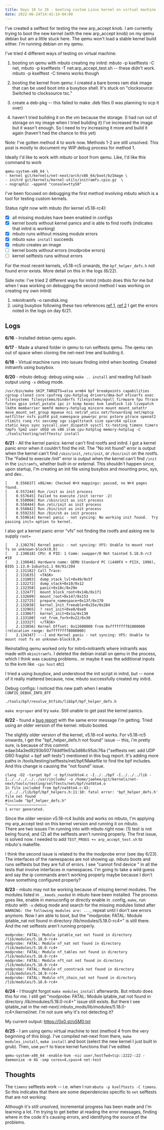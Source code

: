 ```yaml
---
title: Days 18 to 26 - booting custom Linux kernel on virtual machine (debug logs)
date: 2022-06-24T14:42:14-04:00
---
```


I've created a selftest for testing the new arp_accept knob. I am currently trying to boot the new kernel (with the new arp_accept knob) on my qemu debian but am a little stuck here. The qemu won't load a stable kernel build either. I'm running debian on my qemu.

I've tried 4 different ways of testing on virtual machine:
1. booting on qemu with mbuto creating my initrd: mbuto -p kselftests -C net, mbuto -p kselftests -T net:arp_accept_test.sh -- these didn't work.
mbuto -p kselftest -C timens works though

2. booting the kernel from qemu: I created a bare bones ram disk image that can be used boot into a busybox shell. It's stuck on "clocksource: Switched to clocksource tsc."

3. create a deb-pkg -- this failed to make .deb files (I was planning to scp it over)

4. haven't tried building it on the vm because the storage. (I had run out of storage on my image when I tried building it) I've increased the image but it wasn't enough. So I need to try increasing it more and build it again (haven't had the chance to this yet)

Note: I've gotten method 4 to work now. Methods 1-2 are still unsolved. This post is mostly to document my WIP debug process for method 1.  

Ideally I'd like to work with mbuto or boot from qemu. Like, I'd like this command to work
```
qemu-system-x86_64 \
- kernel git/kernels/net-next/arch/x86_64/boot/bzImage \
- initrd git/kernels/kernel-utils/initramfs.cpio.gz  \
- nographic -append "console=ttyS0"
```

I've been focused on debugging the first method involving mbuto which is a tool for testing custom kernels.  

Status right now with mbuto (for kernel v5.18-rc4):
- [x] all missing modules have been enabled in configs
- [x] kernel boots without kernel panics and is able to find rootfs (indicates that initrd is working)
- [x] mbuto runs without missing module errors
- [x] mbuto `make install` succeeds
- [x] mbuto creates an image
- [ ] kernel boots without errors (modprobe errors)
- [ ] kernel selftests runs without errors

For the most recent kernels, v5.18-rc5 onwards, the `bpf_helper_defs.h` not found error exists. More detail on this in the logs (6/22).

Side note: I've tried 2 different ways for initrd (mbuto does this for me but when I was working on debugging the second method I was working on creating my own initrd)
1. mkinitramfs -o ramdisk.img
2. using busybox following these two references [ref 1](https://ops.tips/notes/booting-linux-on-qemu/), [ref 2](https://www.youtube.com/watch?v=asnXWOUKhTA)
I get the errors noted in the logs on day 6/21.

## Logs

**6/16** - Installed debian qemu again.

**6/17** - Made a shared folder in qemu to run selftests qemu. The qemu ran out of space when cloning the net-next tree and building it.

**6/18** - Virtual machine runs into issues finding initrd when booting. Created initramfs using busybox.

**6/20** - mbuto debug: debug using `make .. install` and reading full bash output using `-x` debug mode.
```
/usr/bin/make SKIP_TARGETS=alsa arm64 bpf breakpoints capabilities cgroup clone3 core cpufreq cpu-hotplug drivers/dma-buf efivarfs exec filesystems filesystems/binderfs filesystems/epoll firmware fpu ftrace futex gpio intel_pstate ipc ir kcmp kexec kvm landlock lib livepatch lkdtm membarrier memfd memory-hotplug mincore mount mount_setattr move_mount_set_group mqueue nci net/af_unix net/forwarding net/mptcp netfilter nsfs pidfd pid_namespace powerpc proc pstore ptrace openat2 rlimits rseq rtc seccomp sgx sigaltstack size sparc64 splice static_keys sync syscall_user_dispatch sysctl tc-testing timens timers tmpfs tpm2 user vDSO vm x86 zram cpu-hotplug memory-hotplug -C ./tools/testing/selftests/ install
```

**6/21** - All the kernel panics: kernel can't find rootfs and initrd.
I got a kernel panic error when it couldn't find the init.
The "No init found" error is output when the kernel can't find `/sbin/init`, `/etc/init`, or `/bin/init` on the rootfs.
The "Failed to execute /init" error is output when the kernel can't find `/init` in the `initramfs`, whether built-in or external.
This shouldn't happen since, upon startup, I'm creating an init file using busybox and mounting proc, sys, and dev..
```
[    0.556637] x86/mm: Checked W+X mappings: passed, no W+X pages found.
[    0.557244] Run /init as init process
[    0.557645] Failed to execute /init (error -2)
[    0.558066] Run /sbin/init as init process
[    0.558444] Run /etc/init as init process
[    0.558842] Run /bin/init as init process
[    0.559233] Run /bin/sh as init process
[    0.559614] Kernel panic - not syncing: No working init found.  Try passing init= option to kernel.
```
I also got a kernel panic error "vfs" not finding the rootfs and asking me to supply `root=`
```
[    2.130276] Kernel panic - not syncing: VFS: Unable to mount root fs on unknown-block(0,0)
[    2.130618] CPU: 0 PID: 1 Comm: swapper/0 Not tainted 5.18.0-rc3 #10
[    2.130846] Hardware name: QEMU Standard PC (i440FX + PIIX, 1996), BIOS 1.13.0-1ubuntu1.1 04/01/204
[    2.131182] Call Trace:
[    2.131635]  <TASK>
[    2.131803]  dump_stack_lvl+0x49/0x5f
[    2.132272]  dump_stack+0x10/0x12
[    2.132358]  panic+0x10c/0x29e
[    2.132477]  mount_block_root+0x14b/0x1f1
[    2.132609]  mount_root+0x147/0x153
[    2.132725]  prepare_namespace+0x13f/0x170
[    2.132838]  kernel_init_freeable+0x25e/0x284
[    2.132965]  ? rest_init+0xe0/0xe0
[    2.133067]  kernel_init+0x1a/0x130
[    2.133180]  ret_from_fork+0x22/0x30
[    2.133327]  </TASK>
[    2.133856] Kernel Offset: 0x12600000 from 0xffffffff81000000 (relocation range: 0xffffffff8000000)
[    2.134347] ---[ end Kernel panic - not syncing: VFS: Unable to mount root fs on unknown-block(0,0-
```

Reinstalling qemu worked only for initrd=initramfs where initramfs was made with `mkinitramfs`. I deleted the debian install on qemu in the process, which I think was causing problems.. or maybe it was the additional inputs to the kvm like `-cpu host` etc)

I tried a using busybox, and understood the init script in initrd, but -- none of it really mattered because, now, mbuto successfully created my initrd.

Debug configs: I noticed this new path when I enable `CONFIG_DEBUG_INFO_BTF`
```
./tools/bpf/resolve_btfids/libbpf/bpf_helper_defs.h
```
`make mrproper` and try `make`. Still unable to get past the kernel panics.

**6/22** - found a [bug report](https://lore.kernel.org/netdev/20220527085351.GC11731@xsang-OptiPlex-9020/t/) with the same error message I'm getting. Tried using an older version of the kernel. mbuto booted.

The slightly older version of the kernel, v5.18-rc4 works. For v5.18-rc5 onwards, I get the "bpf_helper_defs.h not found" issue -- this, i'm pretty sure, is because of this commit: edae34a3ed9293b5077dddf9e51a3d86c95dc76a ("selftests net: add UDP GRO fraglist + bpf self-tests")  mentioned in this bug report. It's adding more paths in /tools/testing/selftests/net/bpf/Makefile to find the bpf includes. And this change is causing the "not found" issue.
```
clang -O2 -target bpf -c bpf/nat6to4.c -I../../bpf -I../../../lib -I../../../../../usr/include/ -o /home/jaehee/git/kernels/net-next/tools/testing/selftests/net/bpf/nat6to4.o
In file included from bpf/nat6to4.c:43:
../../../lib/bpf/bpf_helpers.h:11:10: fatal error: 'bpf_helper_defs.h' file not found
#include "bpf_helper_defs.h"
^~~~~~~~~~~~~~~~~~~
1 error generated.
```

Since the older version v5.18-rc4 builds and works on mbuto, I'm applying my arp_accept test on this kernel version and running it on mbuto.  
There are two issues I'm running into with mbuto right now: (1) test is not being found, and (2) all the selftests aren't running properly.
The first issue, is solved now. I needed to add `TEST_PROGS += arp_accept_test.sh` to mbuto's makefile.

I think the second issue is related to the the modprobe error (see day 6/23). The interfaces of the namespaces are not showing up. mbuto boots and runs selftests but they are full of errors. I see "cannot find device <interface>" in all the tests that involve interfaces in namespaces.
I'm going to take a wild guess and say the ip commands aren't working properly maybe because I don't have something configured properly?

**6/23** - mbuto may not be working because of missing kernel modules. The modules listed in `__kmods_needed` in mbuto have been installed. The process goes like, enable in menuconfig or directly enable in .config, `make`, run mbuto with `-x` debug mode and search for the missing modules listed after `WARNING: the following modules are: ...`, repeat until I don't see errors anymore. Now I am able to boot, but the "modprobe: FATAL: Module iptable_nat not found in directory /lib/modules/5.18.0-rc4+" is still there. And the net selftests aren't running properly.

```
modprobe: FATAL: Module iptable_nat not found in directory /lib/modules/5.18.0-rc4+
modprobe: FATAL: Module nf_nat not found in directory /lib/modules/5.18.0-rc4+
modprobe: FATAL: Module nf_tables not found in directory /lib/modules/5.18.0-rc4+
modprobe: FATAL: Module nft_nat not found in directory /lib/modules/5.18.0-rc4+
modprobe: FATAL: Module nf_conntrack not found in directory /lib/modules/5.18.0-rc4+
modprobe: FATAL: Module nft_chain_nat not found in directory /lib/modules/5.18.0-rc4+
```


**6/24** - I thought forgot `make modules_install` afterwards. But mbuto does this for me. I still get "modprobe: FATAL: Module iptable_nat not found in directory /lib/modules/5.18.0-rc4+" issue still exists. But there I see iptable_nat in the net-next/.mbuto_mods/lib/modules/5.18.0-rc4+/kernel/net. I'm not sure why it's not detecting it?

My current output: https://0x0.st/oSM0.txt

**6/25** - I am using qemu virtual machine to test (method 4 from the very beginning of this blog). I've compiled net-next from there, `make modules_install`, `make install` and boot (select the new kernel I just built in grub). Then, use `perf` to trace kernel functions that I've edited.

```
qemu-system-x86_64 -enable-kvm -nic user,hostfwd=tcp::2222-:22 -daemonize -m 4G -smp cores=4,cpus=4 net-test

```

## Thoughts

The `timens` selftests work -- i.e. when I run `mbuto -p kselftests -C timens`. So this indicates that there are some dependencies specific to `net` selftests that are not working.

Although it's still unsolved, incremental progress has been made and I'm learning a lot. I'm trying to get better at reading the error messages, finding where in the code it's causing errors, and identifying the source of the problems.
